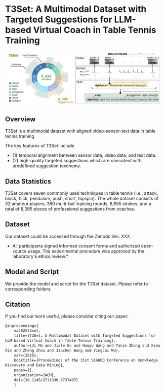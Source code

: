 # T3Set: A Multimodal Dataset with Targeted Suggestions for LLM-based Virtual Coach in Table Tennis Training

<p align="center">
<img width="800" src="./static/images/overview.png"/>
</p>

## Overview
T3Set is a multimodal dataset with aligned video-sensor-text data in table tennis training.

The key features of T3Set include 
- (1) temporal alignment between sensor data, video data, and text data. 
- (2) high-quality targeted suggestions which are consistent with predefined suggestion taxonomy.

## Data Statistics
T3Set covers seven commonly used techniques in table tennis (i.e., attack, block, flick, pendulum, push, short, topspin). 
The whole dataset consists of 32 amateur players, 380 multi-ball training rounds, 8,655 strokes, and a total of 8,395 pieces of professional suggestions from coaches. 

## Dataset
Our dataset could be accessed through the Zenodo link:
XXX
* All participants signed informed consent forms and authorized open-source usage. The experimental procedure was approved by the laboratory's ethics review.*

## Model and Script
We provide the model and script for the T3Set dataset. Please refer to corresponding folders.

## Citation
If you find our work useful, please consider citing our paper:
```
@inproceedings{
    ma2025t3set,
    title={T3Set: A Multimodal Dataset with Targeted Suggestions for LLM-based Virtual Coach in Table Tennis Training},
    author={Ji Ma and Jiale Wu and Haoyu Wang and Yanze Zhang and Xiao Xie and Zheng Zhou and Jiachen Wang and Yingcai Wu},
    yar={2025},
    booktitle={Proceedings of the 31st SIGKDD Conference on Knowledge Discovery and Data Mining},
    pages={},
    organization={ACM},
    doi={10.1145/3711896.3737407}
    }
```
